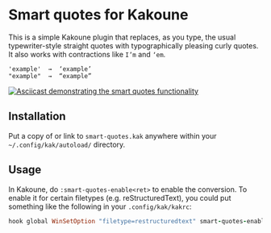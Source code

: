 # Smart quotes for Kakoune

This is a simple Kakoune plugin that replaces, as you type, the usual
typewriter-style straight quotes with typographically pleasing curly
quotes. It also works with contractions like `I’m` and `‘em`.

    'example'  →  ‘example’
    "example"  →  “example”

[![Asciicast demonstrating the smart quotes
functionality](https://asciinema.org/a/9mfchs3KboH7EAwgGSV86F034.svg)](https://asciinema.org/a/9mfchs3KboH7EAwgGSV86F034)

## Installation

Put a copy of or link to `smart-quotes.kak` anywhere within your
`~/.config/kak/autoload/` directory.

## Usage

In Kakoune, do `:smart-quotes-enable<ret>` to enable the conversion. To
enable it for certain filetypes (e.g. reStructuredText), you could put
something like the following in your `.config/kak/kakrc`:

``` ruby
hook global WinSetOption "filetype=restructuredtext" smart-quotes-enable
```
